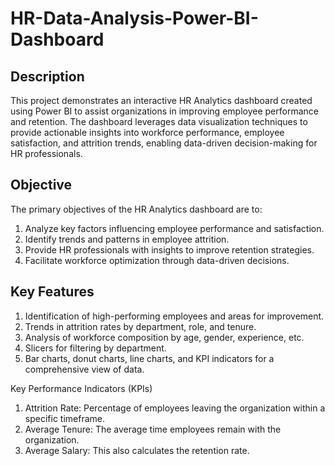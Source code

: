 # HR-Data-Analysis-Power-BI-Dashboard

## Description

This project demonstrates an interactive HR Analytics dashboard created using Power BI to assist organizations in improving employee performance and retention. The dashboard leverages data visualization techniques to provide actionable insights into workforce performance, employee satisfaction, and attrition trends, enabling data-driven decision-making for HR professionals.

## Objective

The primary objectives of the HR Analytics dashboard are to:
1. Analyze key factors influencing employee performance and satisfaction.
2. Identify trends and patterns in employee attrition.
3. Provide HR professionals with insights to improve retention strategies.
4. Facilitate workforce optimization through data-driven decisions.

## Key Features

1. Identification of high-performing employees and areas for improvement.
2. Trends in attrition rates by department, role, and tenure.
3. Analysis of workforce composition by age, gender, experience, etc.
4. Slicers for filtering by department.
5. Bar charts, donut charts, line charts, and KPI indicators for a comprehensive view of data.

Key Performance Indicators (KPIs)

1. Attrition Rate: Percentage of employees leaving the organization within a specific timeframe.
2. Average Tenure: The average time employees remain with the organization.
3. Average Salary: This also calculates the retention rate.
